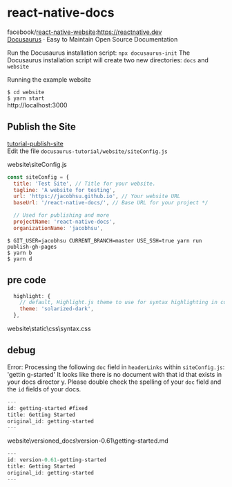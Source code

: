# react-native-docs

facebook/[react-native-website](https://github.com/facebook/react-native-website):https://reactnative.dev  
[Docusaurus](https://docusaurus.io/en/) · Easy to Maintain Open Source Documentation

Run the Docusaurus installation script: `npx docusaurus-init`
The Docusaurus installation script will create two new directories: `docs` and `website`

Running the example website

`$ cd website`  
`$ yarn start`  
 http://localhost:3000

## Publish the Site

[tutorial-publish-site](https://docusaurus.io/docs/zh-CN/tutorial-publish-site)  
Edit the file `docusaurus-tutorial/website/siteConfig.js`

website\siteConfig.js

```js
const siteConfig = {
  title: 'Test Site', // Title for your website.
  tagline: 'A website for testing',
  url: 'https://jacobhsu.github.io', // Your website URL
  baseUrl: '/react-native-docs/', // Base URL for your project */

  // Used for publishing and more
  projectName: 'react-native-docs',
  organizationName: 'jacobhsu',
```

`$ GIT_USER=jacobhsu CURRENT_BRANCH=master USE_SSH=true yarn run publish-gh-pages`  
`$ yarn b`  
`$ yarn d`  

## pre code

```js
  highlight: {
    // default, Highlight.js theme to use for syntax highlighting in code blocks.
    theme: 'solarized-dark',
  },
```

website\static\css\syntax.css

## debug

Error: Processing the following `doc` field in `headerLinks` within `siteConfig.js`: 'gettin
g-started' It looks like there is no document with that id that exists in your docs director
y. Please double check the spelling of your `doc` field and the `id` fields of your docs.
 
```js
---
id: getting-started #fixed
title: Getting Started
original_id: getting-started
---
```

website\versioned_docs\version-0.61\getting-started.md

```js
---
id: version-0.61-getting-started
title: Getting Started
original_id: getting-started
---
```
